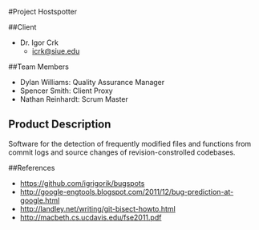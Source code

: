 #Project Hostspotter

##Client

 - Dr. Igor Crk
	- icrk@siue.edu
	
	
##Team Members

 - Dylan Williams: Quality Assurance Manager
 - Spencer Smith: Client Proxy
 - Nathan Reinhardt: Scrum Master
 

## Product Description

Software for the detection of frequently modified files and functions from commit logs and source changes of revision-constrolled codebases.


##References

 - https://github.com/igrigorik/bugspots
 - http://google-engtools.blogspot.com/2011/12/bug-prediction-at-google.html
 - http://landley.net/writing/git-bisect-howto.html
 - http://macbeth.cs.ucdavis.edu/fse2011.pdf
